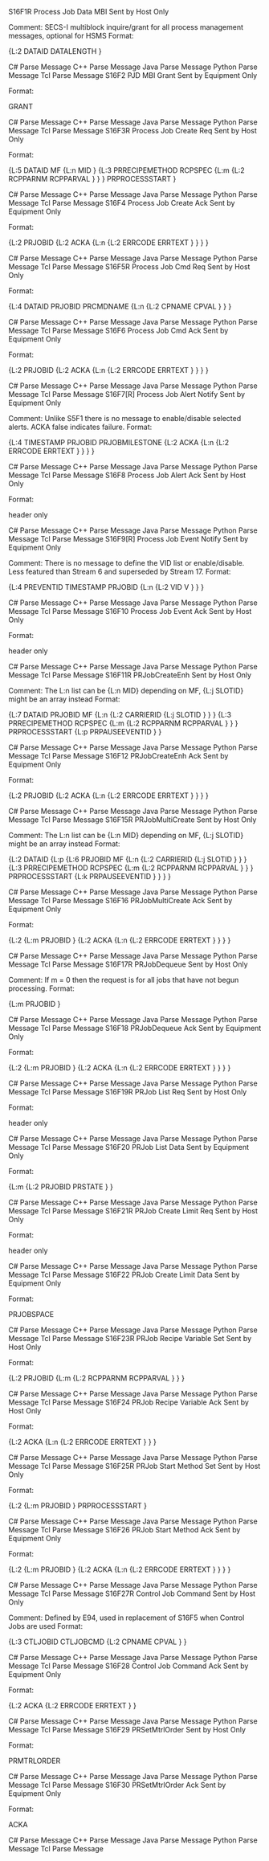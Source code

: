 S16F1R	Process Job Data MBI	Sent by Host Only


Comment: SECS-I multiblock inquire/grant for all process management messages, optional for HSMS
Format:


{L:2
DATAID
DATALENGTH
}

C# Parse Message    C++ Parse Message    Java Parse Message    Python Parse Message    Tcl Parse Message
S16F2	PJD MBI Grant	Sent by Equipment Only


Format:

GRANT

C# Parse Message    C++ Parse Message    Java Parse Message    Python Parse Message    Tcl Parse Message
S16F3R	Process Job Create Req	Sent by Host Only


Format:

{L:5
DATAID
MF
{L:n
MID
}
{L:3
PRRECIPEMETHOD
RCPSPEC
{L:m
{L:2
RCPPARNM
RCPPARVAL
}
}
}
PRPROCESSSTART
}

C# Parse Message    C++ Parse Message    Java Parse Message    Python Parse Message    Tcl Parse Message
S16F4	Process Job Create Ack	Sent by Equipment Only


Format:

{L:2
PRJOBID
{L:2
ACKA
{L:n
{L:2
ERRCODE
ERRTEXT
}
}
}
}

C# Parse Message    C++ Parse Message    Java Parse Message    Python Parse Message    Tcl Parse Message
S16F5R	Process Job Cmd Req	Sent by Host Only


Format:

{L:4
DATAID
PRJOBID
PRCMDNAME
{L:n
{L:2
CPNAME
CPVAL
}
}
}

C# Parse Message    C++ Parse Message    Java Parse Message    Python Parse Message    Tcl Parse Message
S16F6	Process Job Cmd Ack	Sent by Equipment Only


Format:

{L:2
PRJOBID
{L:2
ACKA
{L:n
{L:2
ERRCODE
ERRTEXT
}
}
}
}

C# Parse Message    C++ Parse Message    Java Parse Message    Python Parse Message    Tcl Parse Message
S16F7[R]	Process Job Alert Notify	Sent by Equipment Only


Comment: Unlike S5F1 there is no message to enable/disable selected alerts. ACKA false indicates failure.
Format:


{L:4
TIMESTAMP
PRJOBID
PRJOBMILESTONE
{L:2
ACKA
{L:n
{L:2
ERRCODE
ERRTEXT
}
}
}
}

C# Parse Message    C++ Parse Message    Java Parse Message    Python Parse Message    Tcl Parse Message
S16F8	Process Job Alert Ack	Sent by Host Only


Format:

header only

C# Parse Message    C++ Parse Message    Java Parse Message    Python Parse Message    Tcl Parse Message
S16F9[R]	Process Job Event Notify	Sent by Equipment Only


Comment: There is no message to define the VID list or enable/disable. Less featured than Stream 6 and superseded by Stream 17.
Format:


{L:4
PREVENTID
TIMESTAMP
PRJOBID
{L:n
{L:2
VID
V
}
}
}

C# Parse Message    C++ Parse Message    Java Parse Message    Python Parse Message    Tcl Parse Message
S16F10	Process Job Event Ack	Sent by Host Only


Format:

header only

C# Parse Message    C++ Parse Message    Java Parse Message    Python Parse Message    Tcl Parse Message
S16F11R	PRJobCreateEnh	Sent by Host Only


Comment: The L:n list can be {L:n MID} depending on MF, {L:j SLOTID} might be an array instead
Format:


{L:7
DATAID
PRJOBID
MF
{L:n
{L:2
CARRIERID
{L:j
SLOTID
}
}
}
{L:3
PRRECIPEMETHOD
RCPSPEC
{L:m
{L:2
RCPPARNM
RCPPARVAL
}
}
}
PRPROCESSSTART
{L:p
PRPAUSEEVENTID
}
}

C# Parse Message    C++ Parse Message    Java Parse Message    Python Parse Message    Tcl Parse Message
S16F12	PRJobCreateEnh Ack	Sent by Equipment Only


Format:

{L:2
PRJOBID
{L:2
ACKA
{L:n
{L:2
ERRCODE
ERRTEXT
}
}
}
}

C# Parse Message    C++ Parse Message    Java Parse Message    Python Parse Message    Tcl Parse Message
S16F15R	PRJobMultiCreate	Sent by Host Only


Comment: The L:n list can be {L:n MID} depending on MF, {L:j SLOTID} might be an array instead
Format:


{L:2
DATAID
{L:p
{L:6
PRJOBID
MF
{L:n
{L:2
CARRIERID
{L:j
SLOTID
}
}
}
{L:3
PRRECIPEMETHOD
RCPSPEC
{L:m
{L:2
RCPPARNM
RCPPARVAL
}
}
}
PRPROCESSSTART
{L:k
PRPAUSEEVENTID
}
}
}
}

C# Parse Message    C++ Parse Message    Java Parse Message    Python Parse Message    Tcl Parse Message
S16F16	PRJobMultiCreate Ack	Sent by Equipment Only


Format:

{L:2
{L:m
PRJOBID
}
{L:2
ACKA
{L:n
{L:2
ERRCODE
ERRTEXT
}
}
}
}

C# Parse Message    C++ Parse Message    Java Parse Message    Python Parse Message    Tcl Parse Message
S16F17R	PRJobDequeue	Sent by Host Only


Comment: If m = 0 then the request is for all jobs that have not begun processing.
Format:


{L:m
PRJOBID
}

C# Parse Message    C++ Parse Message    Java Parse Message    Python Parse Message    Tcl Parse Message
S16F18	PRJobDequeue Ack	Sent by Equipment Only


Format:

{L:2
{L:m
PRJOBID
}
{L:2
ACKA
{L:n
{L:2
ERRCODE
ERRTEXT
}
}
}
}

C# Parse Message    C++ Parse Message    Java Parse Message    Python Parse Message    Tcl Parse Message
S16F19R	PRJob List Req	Sent by Host Only


Format:

header only

C# Parse Message    C++ Parse Message    Java Parse Message    Python Parse Message    Tcl Parse Message
S16F20	PRJob List Data	Sent by Equipment Only


Format:

{L:m
{L:2
PRJOBID
PRSTATE
}
}

C# Parse Message    C++ Parse Message    Java Parse Message    Python Parse Message    Tcl Parse Message
S16F21R	PRJob Create Limit Req	Sent by Host Only


Format:

header only

C# Parse Message    C++ Parse Message    Java Parse Message    Python Parse Message    Tcl Parse Message
S16F22	PRJob Create Limit Data	Sent by Equipment Only


Format:

PRJOBSPACE

C# Parse Message    C++ Parse Message    Java Parse Message    Python Parse Message    Tcl Parse Message
S16F23R	PRJob Recipe Variable Set	Sent by Host Only


Format:

{L:2
PRJOBID
{L:m
{L:2
RCPPARNM
RCPPARVAL
}
}
}

C# Parse Message    C++ Parse Message    Java Parse Message    Python Parse Message    Tcl Parse Message
S16F24	PRJob Recipe Variable Ack	Sent by Host Only


Format:

{L:2
ACKA
{L:n
{L:2
ERRCODE
ERRTEXT
}
}
}

C# Parse Message    C++ Parse Message    Java Parse Message    Python Parse Message    Tcl Parse Message
S16F25R	PRJob Start Method Set	Sent by Host Only


Format:

{L:2
{L:m
PRJOBID
}
PRPROCESSSTART
}

C# Parse Message    C++ Parse Message    Java Parse Message    Python Parse Message    Tcl Parse Message
S16F26	PRJob Start Method Ack	Sent by Equipment Only


Format:

{L:2
{L:m
PRJOBID
}
{L:2
ACKA
{L:n
{L:2
ERRCODE
ERRTEXT
}
}
}
}

C# Parse Message    C++ Parse Message    Java Parse Message    Python Parse Message    Tcl Parse Message
S16F27R	Control Job Command	Sent by Host Only


Comment: Defined by E94, used in replacement of S16F5 when Control Jobs are used
Format:


{L:3
CTLJOBID
CTLJOBCMD
{L:2
CPNAME
CPVAL
}
}

C# Parse Message    C++ Parse Message    Java Parse Message    Python Parse Message    Tcl Parse Message
S16F28	Control Job Command Ack	Sent by Equipment Only


Format:

{L:2
ACKA
{L:2
ERRCODE
ERRTEXT
}
}

C# Parse Message    C++ Parse Message    Java Parse Message    Python Parse Message    Tcl Parse Message
S16F29	PRSetMtrlOrder	Sent by Host Only


Format:

PRMTRLORDER

C# Parse Message    C++ Parse Message    Java Parse Message    Python Parse Message    Tcl Parse Message
S16F30	PRSetMtrlOrder Ack	Sent by Equipment Only


Format:

ACKA

C# Parse Message    C++ Parse Message    Java Parse Message    Python Parse Message    Tcl Parse Message